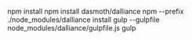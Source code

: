 npm install
npm install dasmoth/dalliance
npm --prefix ./node_modules/dalliance install
gulp --gulpfile node_modules/dalliance/gulpfile.js
gulp
